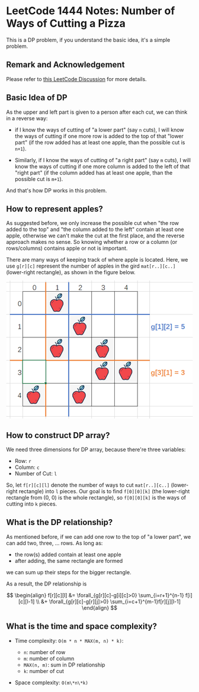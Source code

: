 # LeetCode 1444 Notes: Number of Ways of Cutting a Pizza

This is a DP problem, if you understand the basic idea, it's a simple problem.

## Remark and Acknowledgement

Please refer to [this LeetCode Discussion](<https://leetcode.com/problems/number-of-ways-of-cutting-a-pizza/discuss/623759/C%2B%2B-DP-cutting-(with-picture-explanation)>) for more details.

## Basic Idea of DP

As the upper and left part is given to a person after each cut, we can think in a reverse way:

- if I know the ways of cutting of "a lower part" (say `n` cuts), I will know the ways of cutting if one more row is added to the top of that "lower part" (if the row added has at least one apple, than the possible cut is `n+1`).

- Similarly, if I know the ways of cutting of "a right part" (say `m` cuts), I will know the ways of cutting if one more column is added to the left of that "right part" (if the column added has at least one apple, than the possible cut is `m+1`).

And that's how DP works in this problem.

## How to represent apples?

As suggested before, we only increase the possible cut when "the row added to the top" and "the column added to the left" contain at least one apple, otherwise we can't make the cut at the first place, and the reverse approach makes no sense. So knowing whether a row or a column (or rows/columns) contains apple or not is important.

There are many ways of keeping track of where apple is located. Here, we use `g[r][c]` represent the number of apples in the gird `mat[r..][c..]` (lower-right rectangle), as shown in the figure below.

![lower-right apple count](lower-right-apple-count.png)

## How to construct DP array?

We need three dimensions for DP array, because there're three variables:

- Row: `r`
- Column: `c`
- Number of Cut: `l`

So, let `f[r][c][l]` denote the number of ways to cut `mat[r..][c..]` (lower-right rectangle) into `l` pieces. Our goal is to find `f[0][0][k]` (the lower-right rectangle from (0, 0) is the whole rectangle), so `f[0][0][k]` is the ways of cutting into `k` pieces.

## What is the DP relationship?

As mentioned before, if we can add one row to the top of "a lower part", we can add two, three, ... rows. As long as:

- the row(s) added contain at least one apple
- after adding, the same rectangle are formed

we can sum up their steps for the bigger rectangle.

As a result, the DP relationship is

$$
\begin{align}
f[r][c][l] &= \forall_{g[r][c]-g[i][c]>0} \sum_{i=r+1}^{n-1} f[i][c][l-1] \\
&+ \forall_{g[r][c]-g[r][j]>0} \sum_{i=c+1}^{m-1}f[r][j][l-1]
\end{align}
$$

## What is the time and space complexity?

- Time complexity: `O(m * n * MAX(m, n) * k)`:

  - `n`: number of row
  - `m`: number of column
  - `MAX(n, m)`: sum in DP relationship
  - `k`: number of cut

- Space complexity: `O(m\*n\*k)`
